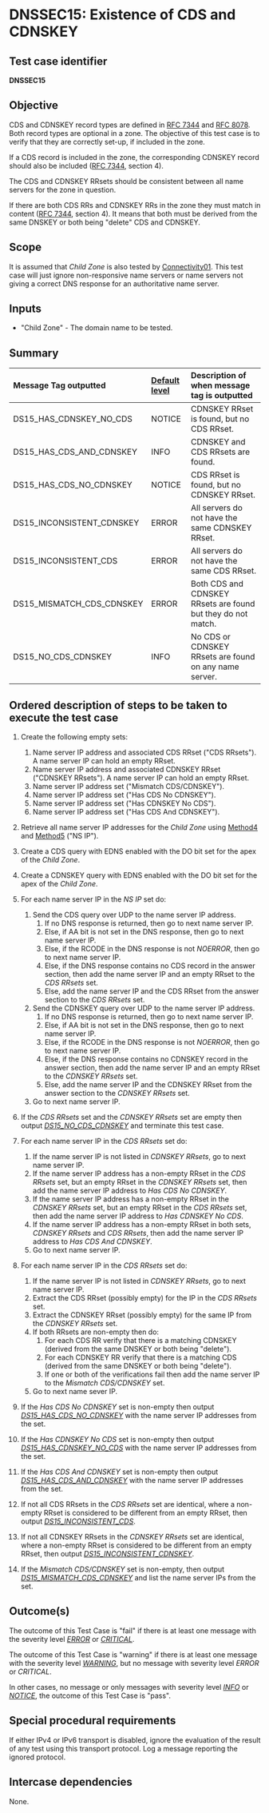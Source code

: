 # DNSSEC15: Existence of CDS and CDNSKEY

## Test case identifier
**DNSSEC15**

## Objective

CDS and CDNSKEY record types are defined in [RFC 7344] and [RFC 8078].
Both record types are optional in a zone. The objective of this test
case is to verify that they are correctly set-up, if included in the
zone.

If a CDS record is included in the zone, the corresponding CDNSKEY
record should also be included ([RFC 7344][RFC 7344#4], section 4).

The CDS and CDNSKEY RRsets should be consistent between all name
servers for the zone in question.

If there are both CDS RRs and CDNSKEY RRs in the zone they must match in 
content ([RFC 7344][RFC 7344#4], section 4). It means that both
must be derived from the same DNSKEY or both being "delete" CDS and
CDNSKEY.

## Scope

It is assumed that *Child Zone* is also tested by [Connectivity01]. This test
case will just ignore non-responsive name servers or name servers not
giving a correct DNS response for an authoritative name server.

## Inputs

* "Child Zone" - The domain name to be tested.

## Summary

Message Tag outputted     | [Default level] | Description of when message tag is outputted
:-------------------------|:----------------|:-----------------------------------------
DS15_HAS_CDNSKEY_NO_CDS   | NOTICE          | CDNSKEY RRset is found, but no CDS RRset.
DS15_HAS_CDS_AND_CDNSKEY  | INFO            | CDNSKEY and CDS RRsets are found.
DS15_HAS_CDS_NO_CDNSKEY   | NOTICE          | CDS RRset is found, but no CDNSKEY RRset.
DS15_INCONSISTENT_CDNSKEY | ERROR           | All servers do not have the same CDNSKEY RRset.
DS15_INCONSISTENT_CDS     | ERROR           | All servers do not have the same CDS RRset.
DS15_MISMATCH_CDS_CDNSKEY | ERROR           | Both CDS and CDNSKEY RRsets are found but they do not match.
DS15_NO_CDS_CDNSKEY       | INFO            | No CDS or CDNSKEY RRsets are found on any name server.

## Ordered description of steps to be taken to execute the test case

1.  Create the following empty sets:
    1. Name server IP address and associated CDS RRset ("CDS RRsets"). A
       name server IP can hold an empty RRset.
    2. Name server IP address and associated CDNSKEY RRset ("CDNSKEY RRsets").
       A name server IP can hold an empty RRset.
    3. Name server IP address set ("Mismatch CDS/CDNSKEY").
    4. Name server IP address set ("Has CDS No CDNSKEY").
    5. Name server IP address set ("Has CDNSKEY No CDS").
    6. Name server IP address set ("Has CDS And CDNSKEY").

2.  Retrieve all name server IP addresses for the *Child Zone* using
    [Method4] and [Method5] ("NS IP").

3.  Create a CDS query with EDNS enabled with the DO bit set for the
    apex of the *Child Zone*.

4.  Create a CDNSKEY query with EDNS enabled with the DO bit set for
    the apex of the *Child Zone*.

5.  For each name server IP in the *NS IP* set do:

    1. Send the CDS query over UDP to the name server IP address.
       1. If no DNS response is returned, then go to next name server IP.
       2. Else, if AA bit is not set in the DNS response, then go to next 
          name server IP.
       3. Else, if the RCODE in the DNS response is not *NOERROR*, then go to
          next name server IP.
       4. Else, if the DNS response contains no CDS record in the
          answer section, then add the name server IP and an empty RRset to
          the *CDS RRsets* set.
       5. Else, add the name server IP and the CDS RRset from the answer
          section to the *CDS RRsets* set.
    2. Send the CDNSKEY query over UDP to the name server IP address.
       1. If no DNS response is returned, then go to next name server IP.
       2. Else, if AA bit is not set in the DNS response, then go to next
          name server IP.
       3. Else, if the RCODE in the DNS response is not *NOERROR*, then go to
          next name server IP.
       4. Else, if the DNS response contains no CDNSKEY record in the
          answer section, then add the name server IP and an empty RRset to
          the *CDNSKEY RRsets* set.
       5. Else, add the name server IP and the CDNSKEY RRset from the answer
          section to the *CDNSKEY RRsets* set.
    3. Go to next name server IP.

6.  If the *CDS RRsets* set and the *CDNSKEY RRsets* set are empty
    then output *[DS15_NO_CDS_CDNSKEY]* and terminate this
    test case.

7.  For each name server IP in the *CDS RRsets* set do:

    1. If the name server IP is not listed in *CDNSKEY RRsets*, go to next name
       server IP.
    2. If the name server IP address has a non-empty RRset in the
       *CDS RRsets* set, but an empty RRset in the *CDNSKEY RRsets*
       set, then add the name server IP address to *Has CDS No CDNSKEY*.
    3. If the name server IP address has a non-empty RRset in the
       *CDNSKEY RRsets* set, but an empty RRset in the *CDS RRsets*
       set, then add the name server IP address to *Has CDNSKEY No CDS*.
    4. If the name server IP address has a non-empty RRset in both
       sets, *CDNSKEY RRsets* and *CDS RRsets*, then add the name
       server IP address to *Has CDS And CDNSKEY*.
    5. Go to next name server IP.

8.  For each name server IP in the *CDS RRsets* set do:

    1. If the name server IP is not listed in *CDNSKEY RRsets*, go to next name
       server IP.
    2. Extract the CDS RRset (possibly empty) for the IP in the *CDS RRsets* set.
    3. Extract the CDNSKEY RRset (possibly empty) for the same IP from
       the *CDNSKEY RRsets* set.
    4. If both RRsets are non-empty then do:
       1. For each CDS RR verify that there is a matching CDNSKEY (derived
          from the same DNSKEY or both being "delete").
       2. For each CDNSKEY RR verify that there is a matching CDS (derived
          from the same DNSKEY or both being "delete").
       3. If one or both of the verifications fail then add the name server
          IP to the *Mismatch CDS/CDNSKEY* set.
    4. Go to next name sever IP.


9.  If the *Has CDS No CDNSKEY* set is non-empty then output
    *[DS15_HAS_CDS_NO_CDNSKEY]* with the name server IP addresses from
    the set.

10. If the *Has CDNSKEY No CDS* set is non-empty then output
    *[DS15_HAS_CDNSKEY_NO_CDS]* with the name server IP addresses from
    the set.

11. If the *Has CDS And CDNSKEY* set is non-empty then output
    *[DS15_HAS_CDS_AND_CDNSKEY]* with the name server IP addresses from
    the set.

12. If not all CDS RRsets in the *CDS RRsets* set are identical, where
    a non-empty RRset is considered to be different from an empty
    RRset, then output *[DS15_INCONSISTENT_CDS]*.

13. If not all CDNSKEY RRsets in the *CDNSKEY RRsets* set are identical,
    where a non-empty RRset is considered to be different from an
    empty RRset, then output *[DS15_INCONSISTENT_CDNSKEY]*.

14. If the *Mismatch CDS/CDNSKEY* set is non-empty, then output
    *[DS15_MISMATCH_CDS_CDNSKEY]* and list the name server IPs from
    the set.

## Outcome(s)

The outcome of this Test Case is "fail" if there is at least one message
with the severity level *[ERROR]* or *[CRITICAL]*.

The outcome of this Test Case is "warning" if there is at least one message
with the severity level *[WARNING]*, but no message with severity level
*ERROR* or *CRITICAL*.

In other cases, no message or only messages with severity level
*[INFO]* or *[NOTICE]*, the outcome of this Test Case is "pass".

## Special procedural requirements

If either IPv4 or IPv6 transport is disabled, ignore the evaluation of the
result of any test using this transport protocol. Log a message reporting
the ignored protocol.

## Intercase dependencies

None.


[Connectivity01]:             ../Connectivity-TP/connectivity01.md
[CRITICAL]:                   ../SeverityLevelDefinitions.md#critical
[DS15_HAS_CDNSKEY_NO_CDS]:    #summary
[DS15_HAS_CDS_AND_CDNSKEY]:   #summary
[DS15_HAS_CDS_NO_CDNSKEY]:    #summary
[DS15_INCONSISTENT_CDNSKEY]:  #summary
[DS15_INCONSISTENT_CDS]:      #summary
[DS15_MISMATCH_CDS_CDNSKEY]:  #summary
[DS15_NO_CDS_CDNSKEY]:        #summary
[Default level]:              ../SeverityLevelDefinitions.md
[ERROR]:                      ../SeverityLevelDefinitions.md#error
[INFO]:                       ../SeverityLevelDefinitions.md#info
[Method4]:                    ../Methods.md#method-4-obtain-glue-address-records-from-parent
[Method5]:                    ../Methods.md#method-5-obtain-the-name-server-address-records-from-child
[NOTICE]:                     ../SeverityLevelDefinitions.md#notice
[RFC 7344#4]:                 https://datatracker.ietf.org/doc/html/rfc7344#section-4
[RFC 7344]:                   https://datatracker.ietf.org/doc/html/rfc7344
[RFC 8078]:                   https://datatracker.ietf.org/doc/html/rfc8078
[WARNING]:                    ../SeverityLevelDefinitions.md#warning

